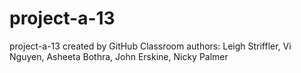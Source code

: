 # project-a-13
project-a-13 created by GitHub Classroom
authors: Leigh Striffler, Vi Nguyen, Asheeta Bothra, John Erskine, Nicky Palmer
